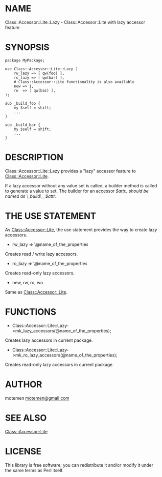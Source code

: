 # NAME

Class::Accessor::Lite::Lazy - Class::Accessor::Lite with lazy accessor feature

# SYNOPSIS

    package MyPackage;

    use Class::Accessor::Lite::Lazy (
        rw_lazy => [ qw(foo) ],
        ro_lazy => [ qw(bar) ],
        # Class::Accessor::Lite functionality is also available
        new => 1,
        rw  => [ qw(baz) ],
    );

    sub _build_foo {
        my $self = shift;
        ...
    }

    sub _build_bar {
        my $self = shift;
        ...
    }

# DESCRIPTION

Class::Accessor::Lite::Lazy provides a "lazy" accessor feature to [Class::Accessor::Lite](http://search.cpan.org/perldoc?Class::Accessor::Lite).

If a lazy accessor without any value set is called, a builder method is called to generate a value to set. The builder for an accessor _$attr_ should be named as \_build\__$attr_.

# THE USE STATEMENT

As [Class::Accessor::Lite](http://search.cpan.org/perldoc?Class::Accessor::Lite), the use statement provides the way to create lazy accessors.

- rw\_lazy => \\@name\_of\_the\_properties

Creates read / write lazy accessors.

- ro\_lazy => \\@name\_of\_the\_properties

Creates read-only lazy accessors.

- new, rw, ro, wo

Same as [Class::Accessor::Lite](http://search.cpan.org/perldoc?Class::Accessor::Lite).

# FUNCTIONS

- Class::Accessor::Lite::Lazy->mk\_lazy\_accessors(@name\_of\_the\_properties);

Creates lazy accessors in current package.

- Class::Accessor::Lite::Lazy->mk\_ro\_lazy\_accessors(@name\_of\_the\_properties);

Creates read-only lazy accessors in current package.

# AUTHOR

motemen <motemen@gmail.com>

# SEE ALSO

[Class::Accessor::Lite](http://search.cpan.org/perldoc?Class::Accessor::Lite)

# LICENSE

This library is free software; you can redistribute it and/or modify
it under the same terms as Perl itself.